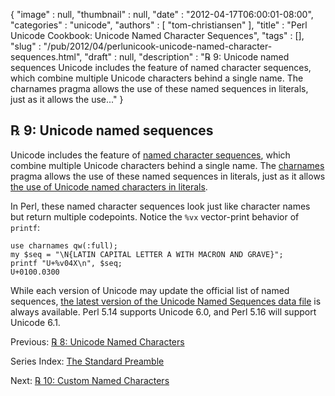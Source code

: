 {
   "image" : null,
   "thumbnail" : null,
   "date" : "2012-04-17T06:00:01-08:00",
   "categories" : "unicode",
   "authors" : [
      "tom-christiansen"
   ],
   "title" : "Perl Unicode Cookbook: Unicode Named Character Sequences",
   "tags" : [],
   "slug" : "/pub/2012/04/perlunicook-unicode-named-character-sequences.html",
   "draft" : null,
   "description" : "℞ 9: Unicode named sequences Unicode includes the feature of named character sequences, which combine multiple Unicode characters behind a single name. The charnames pragma allows the use of these named sequences in literals, just as it allows the use..."
}



℞ 9: Unicode named sequences
----------------------------

Unicode includes the feature of [named character sequences](http://www.unicode.org/reports/tr34/), which combine multiple Unicode characters behind a single name. The [charnames](http://perldoc.perl.org/charnames.html) pragma allows the use of these named sequences in literals, just as it allows [the use of Unicode named characters in literals](/pub/2012/04/perlunicook-unicode-named-characters.html).

In Perl, these named character sequences look just like character names but return multiple codepoints. Notice the `%vx` vector-print behavior of `printf`:

    use charnames qw(:full);
    my $seq = "\N{LATIN CAPITAL LETTER A WITH MACRON AND GRAVE}";
    printf "U+%v04X\n", $seq;
    U+0100.0300

While each version of Unicode may update the official list of named sequences, [the latest version of the Unicode Named Sequences data file](http://www.unicode.org/Public/UNIDATA/NamedSequences.txt) is always available. Perl 5.14 supports Unicode 6.0, and Perl 5.16 will support Unicode 6.1.

Previous: [℞ 8: Unicode Named Characters](/pub/2012/04/perlunicook-unicode-named-characters.html)

Series Index: [The Standard Preamble](/pub/2012/04/perlunicook-standard-preamble.html)

Next: [℞ 10: Custom Named Characters](/pub/2012/04/perlunicook-custom-named-characters.html)
